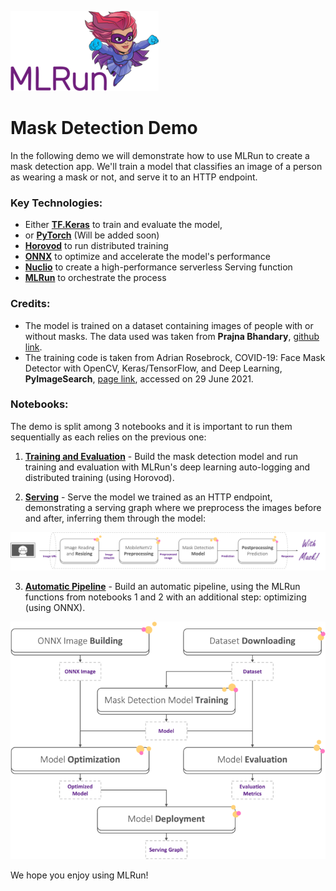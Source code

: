 ![](images/mlrun.png)
# Mask Detection Demo

In the following demo we will demonstrate how to use MLRun to create a mask detection app. We'll train a model that classifies an image of a person as wearing a mask or not, and serve it to an HTTP endpoint. 

### Key Technologies:

* Either [**TF.Keras**](https://www.tensorflow.org/api_docs/python/tf/keras) to train and evaluate the model,
* or [**PyTorch**](https://pytorch.org/) (Will be added soon)
* [**Horovod**](https://horovod.ai/) to run distributed training
* [**ONNX**](https://onnx.ai/) to optimize and accelerate the model's performance
* [**Nuclio**](https://nuclio.io/) to create a high-performance serverless Serving function
* [**MLRun**](https://www.mlrun.org/) to orchestrate the process

### Credits:
* The model is trained on a dataset containing images of people with or without masks. The data used was taken from **Prajna Bhandary**, [github link](https://github.com/prajnasb/observations). 
* The training code is taken from Adrian Rosebrock, COVID-19: Face Mask Detector with OpenCV, Keras/TensorFlow, and Deep Learning, **PyImageSearch**, [page link](https://www.pyimagesearch.com/2020/05/04/covid-19-face-mask-detector-with-opencv-keras-tensorflow-and-deep-learning/), accessed on 29 June 2021.

### Notebooks:
The demo is split among 3 notebooks and it is important to run them sequentially as each relies on the previous one:

1. [**Training and Evaluation**](./1-training-and-evaluation.ipynb) - Build the mask detection model and run training and evaluation with MLRun's deep learning auto-logging and distributed training (using Horovod).


2. [**Serving**](./2-serving.ipynb) - Serve the model we trained as an HTTP endpoint, demonstrating a serving graph where we preprocess the images before and after,  inferring them through the model:

![](images/serving-graph.png)


3. [**Automatic Pipeline**](./3-automatic-pipeline.ipynb) - Build an automatic pipeline, using the MLRun functions from notebooks 1 and 2 with an additional step: optimizing (using ONNX).

![](images/automatic-pipeline.png)

We hope you enjoy using MLRun!
